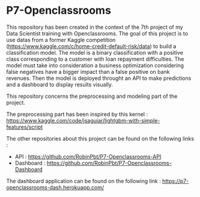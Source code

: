 # P7-Openclassrooms
This repository has been created in the context of the 7th project of my Data Scientist training with Openclassrooms. 
The goal of this project is to use datas from a former Kaggle competition (https://www.kaggle.com/c/home-credit-default-risk/data) to build a classification model.
The model is a binary classification with a positive class corresponding to a customer with loan repayment difficulties.
The model must take into consideration a business optimization considering false negatives have a bigger impact than a false positive on bank revenues.
Then the model is deployed throught an API to make predictions and a dashboard to display results visually.

This repository concerns the preprocessing and modeling part of the project.

The preprocessing part has been inspired by this kernel : https://www.kaggle.com/code/jsaguiar/lightgbm-with-simple-features/script

The other repositories about this project can be found on the following links :
- API : https://github.com/RobinPbt/P7-Openclassrooms-API
- Dashboard : https://github.com/RobinPbt/P7-Openclassrooms-Dashboard

The dashboard application can be found on the following link : https://p7-openclassrooms-dash.herokuapp.com/
